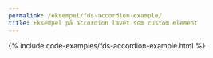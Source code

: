 ```yaml
--- 
permalink: /eksempel/fds-accordion-example/
title: Eksempel på accordion lavet som custom element
---
```

{% include code-examples/fds-accordion-example.html %}